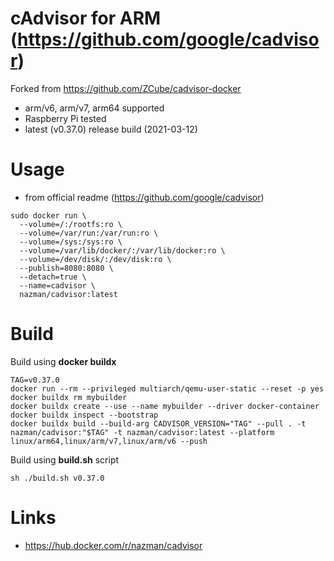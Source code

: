 # cAdvisor for ARM (https://github.com/google/cadvisor)

Forked from https://github.com/ZCube/cadvisor-docker

* arm/v6, arm/v7, arm64 supported
* Raspberry Pi tested
* latest (v0.37.0) release build (2021-03-12)

# Usage

* from official readme (https://github.com/google/cadvisor)
```
sudo docker run \
  --volume=/:/rootfs:ro \
  --volume=/var/run:/var/run:ro \
  --volume=/sys:/sys:ro \
  --volume=/var/lib/docker/:/var/lib/docker:ro \
  --volume=/dev/disk/:/dev/disk:ro \
  --publish=8080:8080 \
  --detach=true \
  --name=cadvisor \
  nazman/cadvisor:latest
```

# Build

Build using **docker buildx**
```
TAG=v0.37.0
docker run --rm --privileged multiarch/qemu-user-static --reset -p yes
docker buildx rm mybuilder
docker buildx create --use --name mybuilder --driver docker-container
docker buildx inspect --bootstrap
docker buildx build --build-arg CADVISOR_VERSION="TAG" --pull . -t nazman/cadvisor:"$TAG" -t nazman/cadvisor:latest --platform linux/arm64,linux/arm/v7,linux/arm/v6 --push

```
Build using **build.sh** script
````
sh ./build.sh v0.37.0
````
# Links
* https://hub.docker.com/r/nazman/cadvisor

